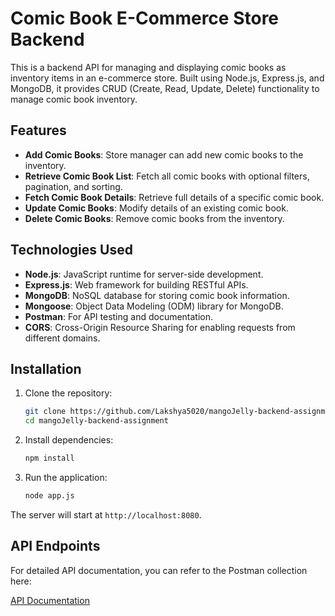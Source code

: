 
# Comic Book E-Commerce Store Backend

This is a backend API for managing and displaying comic books as inventory items in an e-commerce store. Built using Node.js, Express.js, and MongoDB, it provides CRUD (Create, Read, Update, Delete) functionality to manage comic book inventory.

## Features

- **Add Comic Books**: Store manager can add new comic books to the inventory.
- **Retrieve Comic Book List**: Fetch all comic books with optional filters, pagination, and sorting.
- **Fetch Comic Book Details**: Retrieve full details of a specific comic book.
- **Update Comic Books**: Modify details of an existing comic book.
- **Delete Comic Books**: Remove comic books from the inventory.

## Technologies Used

- **Node.js**: JavaScript runtime for server-side development.
- **Express.js**: Web framework for building RESTful APIs.
- **MongoDB**: NoSQL database for storing comic book information.
- **Mongoose**: Object Data Modeling (ODM) library for MongoDB.
- **Postman**: For API testing and documentation.
- **CORS**: Cross-Origin Resource Sharing for enabling requests from different domains.

## Installation

1. Clone the repository:
   ```bash
   git clone https://github.com/Lakshya5020/mangoJelly-backend-assignment.git
   cd mangoJelly-backend-assignment
   ```

2. Install dependencies:
   ```bash
   npm install
   ```

3. Run the application:
   ```bash
   node app.js
   ```

The server will start at `http://localhost:8080`.

## API Endpoints

For detailed API documentation, you can refer to the Postman collection here:

[API Documentation](https://documenter.getpostman.com/view/29937415/2sAXxWYoti)




